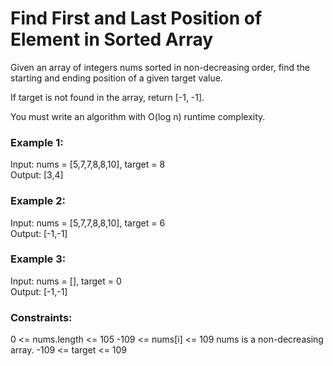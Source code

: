 # Find First and Last Position of Element in Sorted Array

Given an array of integers nums sorted in non-decreasing order, find the starting and ending position of a given target value.

If target is not found in the array, return [-1, -1].

You must write an algorithm with O(log n) runtime complexity.



### Example 1:

Input: nums = [5,7,7,8,8,10], target = 8 <br/>
Output: [3,4]
### Example 2:

Input: nums = [5,7,7,8,8,10], target = 6 <br/>
Output: [-1,-1]
### Example 3:

Input: nums = [], target = 0 <br/>
Output: [-1,-1]


### Constraints:

0 <= nums.length <= 105
-109 <= nums[i] <= 109
nums is a non-decreasing array.
-109 <= target <= 109